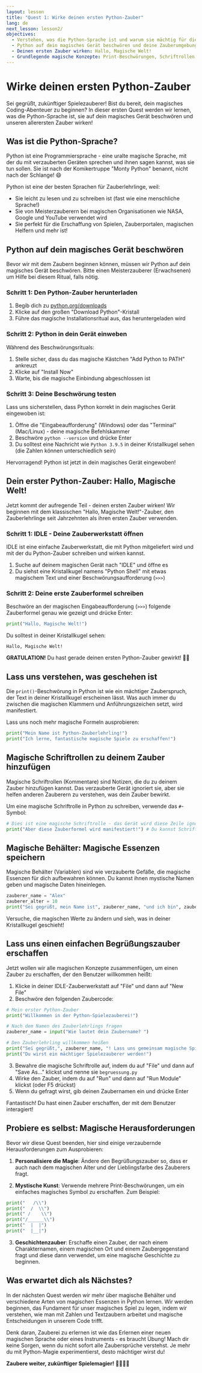 ```yaml
---
layout: lesson
title: "Quest 1: Wirke deinen ersten Python-Zauber"
lang: de
next_lesson: lesson2/
objectives:
  - Verstehen, was die Python-Sprache ist und warum sie mächtig für die Erschaffung magischer Spiele ist
  - Python auf dein magisches Gerät beschwören und deine Zauberumgebung vorbereiten
  - Deinen ersten Zauber wirken: Hallo, Magische Welt!
  - Grundlegende magische Konzepte: Print-Beschwörungen, Schriftrollen (Kommentare) und magische Behälter (Variablen)
---
```


# Wirke deinen ersten Python-Zauber

<i class="fas fa-hat-wizard"></i> Sei gegrüßt, zukünftiger Spielezauberer! Bist du bereit, dein magisches Coding-Abenteuer zu beginnen? In dieser ersten Quest werden wir lernen, was die Python-Sprache ist, sie auf dein magisches Gerät beschwören und unseren allerersten Zauber wirken!

## Was ist die Python-Sprache?

Python ist eine Programmiersprache - eine uralte magische Sprache, mit der du mit verzauberten Geräten sprechen und ihnen sagen kannst, was sie tun sollen. Sie ist nach der Komikertruppe "Monty Python" benannt, nicht nach der Schlange! 😄

Python ist eine der besten Sprachen für Zauberlehrlinge, weil:
- Sie leicht zu lesen und zu schreiben ist (fast wie eine menschliche Sprache!)
- Sie von Meisterzauberern bei magischen Organisationen wie NASA, Google und YouTube verwendet wird
- Sie perfekt für die Erschaffung von Spielen, Zauberportalen, magischen Helfern und mehr ist!

## Python auf dein magisches Gerät beschwören

Bevor wir mit dem Zaubern beginnen können, müssen wir Python auf dein magisches Gerät beschwören. Bitte einen Meisterzauberer (Erwachsenen) um Hilfe bei diesem Ritual, falls nötig.

### Schritt 1: Den Python-Zauber herunterladen

1. Begib dich zu [python.org/downloads](https://www.python.org/downloads/)
2. Klicke auf den großen "Download Python"-Kristall
3. Führe das magische Installationsritual aus, das heruntergeladen wird

### Schritt 2: Python in dein Gerät einweben

Während des Beschwörungsrituals:
1. Stelle sicher, dass du das magische Kästchen "Add Python to PATH" ankreuzt
2. Klicke auf "Install Now"
3. Warte, bis die magische Einbindung abgeschlossen ist

### Schritt 3: Deine Beschwörung testen

Lass uns sicherstellen, dass Python korrekt in dein magisches Gerät eingewoben ist:

1. Öffne die "Eingabeaufforderung" (Windows) oder das "Terminal" (Mac/Linux) - deine magische Befehlskammer
2. Beschwöre `python --version` und drücke Enter
3. Du solltest eine Nachricht wie `Python 3.9.5` in deiner Kristallkugel sehen (die Zahlen können unterschiedlich sein)

Hervorragend! Python ist jetzt in dein magisches Gerät eingewoben!

## Dein erster Python-Zauber: Hallo, Magische Welt!

Jetzt kommt der aufregende Teil - deinen ersten Zauber wirken! Wir beginnen mit dem klassischen "Hallo, Magische Welt!"-Zauber, den Zauberlehrlinge seit Jahrzehnten als ihren ersten Zauber verwenden.

### Schritt 1: IDLE - Deine Zauberwerkstatt öffnen

IDLE ist eine einfache Zauberwerkstatt, die mit Python mitgeliefert wird und mit der du Python-Zauber schreiben und wirken kannst.

1. Suche auf deinem magischen Gerät nach "IDLE" und öffne es
2. Du siehst eine Kristallkugel namens "Python Shell" mit etwas magischem Text und einer Beschwörungsaufforderung (`>>>`)

### Schritt 2: Deine erste Zauberformel schreiben

Beschwöre an der magischen Eingabeaufforderung (`>>>`) folgende Zauberformel genau wie gezeigt und drücke Enter:

```python
print("Hallo, Magische Welt!")
```

Du solltest in deiner Kristallkugel sehen:

```
Hallo, Magische Welt!
```

**GRATULATION!** Du hast gerade deinen ersten Python-Zauber gewirkt! 🎉✨

## Lass uns verstehen, was geschehen ist

Die `print()`-Beschwörung in Python ist wie ein mächtiger Zauberspruch, der Text in deiner Kristallkugel erscheinen lässt. Was auch immer du zwischen die magischen Klammern und Anführungszeichen setzt, wird manifestiert.

Lass uns noch mehr magische Formeln ausprobieren:

```python
print("Mein Name ist Python-Zauberlehrling!")
print("Ich lerne, fantastische magische Spiele zu erschaffen!")
```

## Magische Schriftrollen zu deinem Zauber hinzufügen

Magische Schriftrollen (Kommentare) sind Notizen, die du zu deinem Zauber hinzufügen kannst. Das verzauberte Gerät ignoriert sie, aber sie helfen anderen Zauberern zu verstehen, was dein Zauber bewirkt.

Um eine magische Schriftrolle in Python zu schreiben, verwende das `#`-Symbol:

```python
# Dies ist eine magische Schriftrolle - das Gerät wird diese Zeile ignorieren
print("Aber diese Zauberformel wird manifestiert!") # Du kannst Schriftrollen auch am Ende einer Zauberformel platzieren
```

## Magische Behälter: Magische Essenzen speichern

Magische Behälter (Variablen) sind wie verzauberte Gefäße, die magische Essenzen für dich aufbewahren können. Du kannst ihnen mystische Namen geben und magische Daten hineinlegen.

```python
zauberer_name = "Alex"
zauberer_alter = 10
print("Sei gegrüßt, mein Name ist", zauberer_name, "und ich bin", zauberer_alter, "Jahre alt!")
```

Versuche, die magischen Werte zu ändern und sieh, was in deiner Kristallkugel geschieht!

## Lass uns einen einfachen Begrüßungszauber erschaffen

Jetzt wollen wir alle magischen Konzepte zusammenfügen, um einen Zauber zu erschaffen, der den Benutzer willkommen heißt:

1. Klicke in deiner IDLE-Zauberwerkstatt auf "File" und dann auf "New File"
2. Beschwöre den folgenden Zaubercode:

```python
# Mein erster Python-Zauber
print("Willkommen in der Python-Spielezauberei!")

# Nach dem Namen des Zauberlehrlings fragen
zauberer_name = input("Wie lautet dein Zaubername? ")

# Den Zauberlehrling willkommen heißen
print("Sei gegrüßt,", zauberer_name, "! Lass uns gemeinsam magische Spiele erschaffen!")
print("Du wirst ein mächtiger Spielezauberer werden!")
```

3. Bewahre die magische Schriftrolle auf, indem du auf "File" und dann auf "Save As..." klickst und nenne sie `begruessung.py`
4. Wirke den Zauber, indem du auf "Run" und dann auf "Run Module" klickst (oder F5 drückst)
5. Wenn du gefragt wirst, gib deinen Zaubernamen ein und drücke Enter

Fantastisch! Du hast einen Zauber erschaffen, der mit dem Benutzer interagiert!

## Probiere es selbst: Magische Herausforderungen

Bevor wir diese Quest beenden, hier sind einige verzaubernde Herausforderungen zum Ausprobieren:

1. **Personalisiere die Magie**: Ändere den Begrüßungszauber so, dass er auch nach dem magischen Alter und der Lieblingsfarbe des Zauberers fragt.

2. **Mystische Kunst**: Verwende mehrere Print-Beschwörungen, um ein einfaches magisches Symbol zu erschaffen. Zum Beispiel:

```python
print("   /\\")
print("  /  \\")
print(" /    \\")
print("/______\\")
print("  |  |")
print("  |__|")
```

3. **Geschichtenzauber**: Erschaffe einen Zauber, der nach einem Charakternamen, einem magischen Ort und einem Zaubergegenstand fragt und diese dann verwendet, um eine magische Geschichte zu beginnen.

## Was erwartet dich als Nächstes?

In der nächsten Quest werden wir mehr über magische Behälter und verschiedene Arten von magischen Essenzen in Python lernen. Wir werden beginnen, das Fundament für unser magisches Spiel zu legen, indem wir verstehen, wie man mit Zahlen und Textzaubern arbeitet und magische Entscheidungen in unserem Code trifft.

Denk daran, Zauberei zu erlernen ist wie das Erlernen einer neuen magischen Sprache oder eines Instruments - es braucht Übung! Mach dir keine Sorgen, wenn du nicht sofort alle Zaubersprüche verstehst. Je mehr du mit Python-Magie experimentierst, desto mächtiger wirst du!

**Zaubere weiter, zukünftiger Spielemagier!** 🚀✨🧙‍♂️
